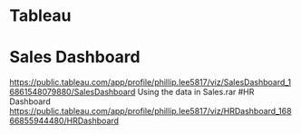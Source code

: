 # Tableau

# Sales Dashboard
https://public.tableau.com/app/profile/phillip.lee5817/viz/SalesDashboard_16861548079880/SalesDashboard
Using the data in Sales.rar
#HR Dashboard
https://public.tableau.com/app/profile/phillip.lee5817/viz/HRDashboard_16866855944480/HRDashboard
